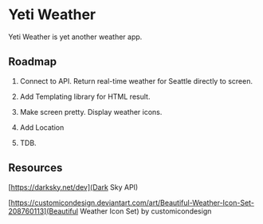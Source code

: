 # Yeti Weather

Yeti Weather is yet another weather app.

## Roadmap

1. Connect to API. Return real-time weather for Seattle directly to screen.

1. Add Templating library for HTML result.

1. Make screen pretty. Display weather icons.

1. Add Location

1. TDB.

## Resources

[https://darksky.net/dev](Dark Sky API)

[https://customicondesign.deviantart.com/art/Beautiful-Weather-Icon-Set-208760113](Beautiful Weather Icon Set) by customicondesign